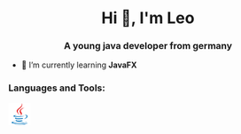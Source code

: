 <h1 align="center">Hi 👋, I'm Leo</h1>
<h3 align="center">A young java developer from germany</h3>

- 🌱 I’m currently learning **JavaFX**

</p>

<h3 align="left">Languages and Tools:</h3>
<p align="left"> <a href="https://www.java.com" target="_blank" rel="noreferrer"> <img src="https://raw.githubusercontent.com/devicons/devicon/master/icons/java/java-original.svg" alt="java" width="40" height="40"/> </a> </p>
